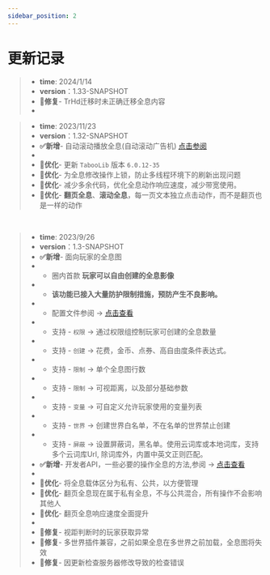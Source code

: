 ```yaml
---
sidebar_position: 2
---
```


# 更新记录
> - **time**: 2024/1/14
> - **version**：1.33-SNAPSHOT
> - **🔆修复**- TrHd迁移时未正确迁移全息内容
> - 


> - **time**: 2023/11/23
> - **version**：1.32-SNAPSHOT
> - **✅新增**- 自动滚动播放全息(自动滚动广告机)  [点击参阅](http://docs.hsdush.com/docs/GeekHologram/hologram/scroll)
> -
> - **🔄优化**- 更新 `TabooLib` 版本 `6.0.12-35`
> - **🔄优化**- 为全息修改操作上锁，防止多线程环境下的刷新出现问题
> - **🔄优化**- 减少多余代码，优化全息动作响应速度，减少带宽使用。
> - **🔄优化**- **翻页全息**、**滚动全息**，每一页文本独立点击动作，而不是翻页也是一样的动作


<br/>

> - **time**: 2023/9/26
> - **version**：1.3-SNAPSHOT
> - **✅新增**- 面向玩家的全息图
> - - 圈内首款 **玩家可以自由创建的全息影像**
> - - **该功能已接入大量防护限制措施，预防产生不良影响。**
> - - 配置文件参阅 -> [点击查看](http://docs.hsdush.com/docs/GeekHologram/player/set)
> - - 支持 - `权限` -> 通过权限组控制玩家可创建的全息数量
> - - 支持 - `创建` -> 花费，金币、点券、高自由度条件表达式。
> - - 支持 - `限制` -> 单个全息图行数
> - - 支持 - `限制` -> 可视距离，以及部分基础参数
> - - 支持 - `变量` -> 可自定义允许玩家使用的变量列表
> - - 支持 - `世界` -> 创建世界白名单，不在名单的世界禁止创建
> - - 支持 - `屏蔽` -> 设置屏蔽词，黑名单。使用云词库或本地词库，支持多个云词库Url, 除词库外，内置中英文正则匹配。
> - **✅新增**- 开发者API，一些必要的操作全息的方法,参阅 -> [点击查看](http://docs.hsdush.com/docs/GeekHologram/api/)
> -
> - **🔄优化**- 将全息载体区分为私有、公共，以方便管理
> - **🔄优化**- 翻页全息现在属于私有全息，不与公共混合，所有操作不会影响其他人
> - **🔄优化**- 翻页全息响应速度全面提升
> -
> - **🔆修复**- 视距判断时的玩家获取异常
> - **🔆修复**- 多世界插件兼容，之前如果全息在多世界之前加载，全息图将失效
> - **🔆修复**- 因更新检查服务器修改导致的检查错误